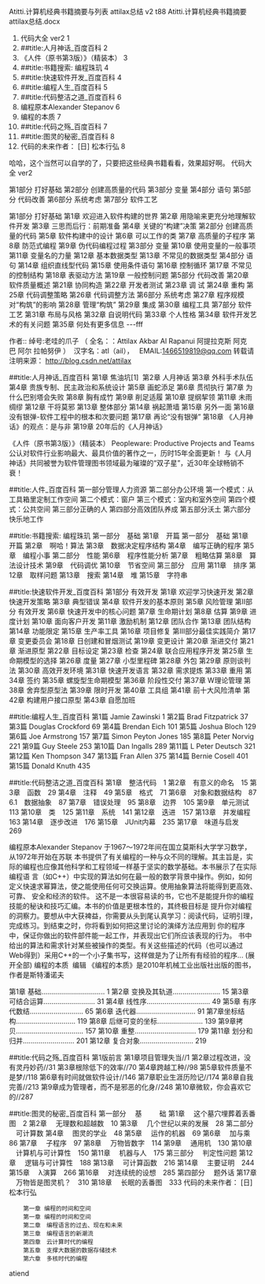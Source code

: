 Atitti.计算机经典书籍摘要与列表 attilax总结 v2 t88
Atitti.计算机经典书籍摘要attilax总结.docx

1. 代码大全 ver2	1
2. ##title:人月神话_百度百科	2
3. 《人件（原书第3版）》（精装本）	3
4. ##title:书籍搜索: 编程珠玑	4
5. ##title:快速软件开发_百度百科	4
6. ##title:编程人生_百度百科	5
7. ##title:代码整洁之道_百度百科	6
8. 编程原本Alexander Stepanov	6
9. 编程的本质	7
10. ##title:代码之殇_百度百科	7
11. ##title:图灵的秘密_百度百科	8
12. 代码的未来作者： [日] 松本行弘	8

哈哈，这个当然可以自学的了，只要把这些经典书籍看看，效果超好啊。
代码大全 ver2

第1部分 打好基础
第2部分 创建高质量的代码
第3部分 变量
第4部分 语句
第5部分 代码改善
第6部分 系统考虑
第7部分 软件工艺


第1部分 打好基础
第1章 欢迎进入软件构建的世界
第2章 用隐喻来更充分地理解软件开发
第3章 三思而后行：前期准备
第4章 关键的“构建”决策
第2部分 创建高质量的代码
第5章 软件构建中的设计
第6章 可以工作的类
第7章 高质量的子程序
第8章 防范式编程
第9章 伪代码编程过程
第3部分 变量
第10章 使用变量的一般事项
第11章 变量名的力量
第12章 基本数据类型
第13章 不常见的数据类型
第4部分 语句
第14章 组织直线型代码
第15章 使用条件语句
第16章 控制循环
第17章 不常见的控制结构
第18章 表驱动方法
第19章 一般控制问题
第5部分 代码改善
第20章 软件质量概述
第21章 协同构造
第22章 开发者测试
第23章 调 试
第24章 重构
第25章 代码调整策略
第26章 代码调整方法
第6部分 系统考虑
第27章 程序规模对“构筑”的影响
第28章 管理“构筑”
第29章 集成
第30章 编程工具
第7部分 软件工艺
第31章 布局与风格
第32章 自说明代码
第33章 个人性格
第34章 软件开发艺术的有关问题
第35章 何处有更多信息
 ---fff

作者:: 绰号:老哇的爪子 （ 全名：：Attilax Akbar Al Rapanui 阿提拉克斯 阿克巴 阿尔 拉帕努伊 ） 
汉字名：atl（ail），   EMAIL:1466519819@qq.com
转载请注明来源： http://blog.csdn.net/attilax


##title:人月神话_百度百科
第1章 焦油坑[1] 
第2章 人月神话
第3章 外科手术队伍
第4章 贵族专制、民主政治和系统设计
第5章 画蛇添足
第6章 贯彻执行
第7章 为什么巴别塔会失败
第8章 胸有成竹
第9章 削足适履
第10章 提纲挈领
第11章 未雨绸缪
第12章 干将莫邪
第13章 整体部分
第14章 祸起萧墙
第15章 另外一面
第16章 没有银弹-软件工程中的根本和次要问题
第17章 再论“没有银弹”
第18章 《人月神话》的观点：是与非
第19章 20年后的《人月神话》



《人件（原书第3版）》（精装本）
Peopleware: Productive Projects and Teams
公认对软件行业影响最大、最具价值的著作之一，历时15年全面更新！
与《人月神话》共同被誉为软件管理图书领域最为璀璨的“双子星”，近30年全球畅销不衰！

##title:人件_百度百科
第一部分管理人力资源
第二部分办公环境
第一个模式：从工具箱里定制工作空间
第二个模式：窗户
第三个模式：室内和室外空间
第四个模式：公共空间
第三部分正确的人
第四部分高效团队养成
第五部分沃土
第六部分快乐地工作
 



##title:书籍搜索: 编程珠玑
第一部分　基础
第1章　开篇
第一部分　基础
第1章　开篇
第2章　啊哈！算法
第3章　数据决定程序结构
第4章　编写正确的程序
第5章　编程小事
第二部分　性能
第6章　程序性能分析
第7章　粗略估算
第8章　算法设计技术
第9章　代码调优
第10章　节省空间
第三部分　应用
第11章　排序
第12章　取样问题
第13章　搜索
第14章　堆
第15章　字符串



##title:快速软件开发_百度百科
第1部分 有效开发
第1章 欢迎学习快速开发
第2章 快速开发策略
第3章 典型错误
第4章 软件开发的基本原则
第5章 风险管理
第Ⅱ部分 有效开发
第6章 快速开发中的核心问题
第7章 生命期计划
第8章 估算
第9章 进度计划
第10章 面向客户开发
第11章 激励机制
第12章 团队合作
第13章 团队结构
第14章 功能限定
第15章 生产率工具
第16章 项目修复
第Ⅲ部分最佳实践简介
第17章 变更委员会
第18章 日创建和冒烟测试
第19章 变更设计
第20章 渐进交付
第21章 渐进原型
第22章 目标设定
第23章 检查
第24章 联合应用程序开发
第25章 生命期模型的选择
第26章 度量
第27章 小型里程碑
第28章 外包
第29章 原则谈判法
第30章 高效开发环境
第31章 快速开发语言
第32章 需求提炼
第33章 重用
第34章 签约
第35章 螺旋型生命期模型
第36章 阶段性交付
第37章 W理论管理
第38章 舍弃型原型法
第39章 限时开发
第40章 工具组
第41章 前十大风险清单
第42章 构建用户接口原型
第43章 自愿加班


##title:编程人生_百度百科
第1篇 Jamie Zawinski 1
第2篇 Brad Fitzpatrick 37
第3篇 Douglas Crockford 69
第4篇 Brendan Eich 101
第5篇 Joshua Bloch 129
第6篇 Joe Armstrong 157
第7篇 Simon Peyton Jones 185
第8篇 Peter Norvig 221
第9篇 Guy Steele 253
第10篇 Dan Ingalls 289
第11篇 L Peter Deutsch 321
第12篇 Ken Thompson 347
第13篇 Fran Allen 375
第14篇 Bernie Cosell 401
第15篇 Donald Knuth 435


##title:代码整洁之道_百度百科
第1章　整洁代码　1
第2章　有意义的命名　15
第3章　函数　29
第4章　注释　49
第5章　格式　71
第6章　对象和数据结构　87　6.1　数据抽象　87
第7章　错误处理　95
第8章　边界　105
第9章　单元测试　113
第10章　类　125
第11章　系统　141
第12章　迭进　157
第13章　并发编程　163
第14章　逐步改进　176
第15章　JUnit内幕　235
第17章　味道与启发　269


编程原本Alexander Stepanov 
于1967～1972年间在国立莫斯科大学学习数学，从1972年开始在苏联
本书提供了有关编程的一种与众不同的理解。其主旨是，实际的编程也应像其他科学和工程领域一样基于坚实的数学基础。本书展示了在实际编程语 言（如C++）中实现的算法如何在最一般的数学背景中操作。例如，如何定义快速求幂算法，使之能使用任何可交换运算。使用抽象算法将能得到更高效、可靠、 安全和经济的软件。
这不是一本很容易读的书，它也不是能提升你的编程技能的秘诀和技巧汇编。本书的价值是更根本性的，其终极目标是 提升你对编程的洞察力。要想从中大获裨益，你需要从头到尾认真学习：阅读代码，证明引理，完成练习。到结束之时，你将看到如何把这里讨论的演绎方法应用到 你的程序中，保证你做出的软件部件能一起工作，并表现出它们所应该表现的行为。
书中给出的算法和需求针对某些被操作的类型。有关这些描述的代码（也可以通过Web得到）采用C++的一个小子集书写，这样做是为了让所有有经验的程序...
(展开全部)
编程的本质
 编辑
《编程的本质》是2010年机械工业出版社出版的图书，作者是斯特潘诺夫


第1章  基础................................ 1
第2章  变换及其轨道........................ 15
第3章  可结合运算.......................... 31
第4章  线性序................................ 49
第5章  有序代数结........................... 65
第6章  迭代器.............................. 91
第7章坐标结构.............................. 119
第8章  后继可变的坐标....................... 139
第9章拷贝.................................. 157
第10章  重整............................... 179
第11章  划分和归并.......................... 201
第12章  复合对象........................... 219




##title:代码之殇_百度百科
第1版前言
第1章项目管理失当//1
第2章过程改进，没有灵丹妙药//31
第3章根除低下的效率//70
第4章跨越工种//98
第5章软件质量不是梦//118
第6章有时间就做软件设计//146
第7章职业生涯历险记//174
第8章自我完善//213
第9章成为管理者，而不是邪恶的化身//248
第10章微软，你会喜欢它的//287

##title:图灵的秘密_百度百科
第一部分 　基 　 　础
第1章 　这个墓穴埋葬着丢番图　2
第2章 　无理数和超越数　10
第3章 　几个世纪以来的发展　28
第二部分 　可计算数
第4章 　图灵的学业　48
第5章 　运作的机器　69
第6章 　加与乘　86
第7章 　子程序　97
第8章 　万物皆数字　114
第9章 　通用机　130
第10章 　计算机与可计算性　150
第11章 　机器与人　175
第三部分 　判定性问题
第12章 　逻辑与可计算性　188
第13章 　可计算函数　216
第14章 　主要证明　244
第15章 　λ演算　266
第16章 　对连续统的设想　285
第四部分 　题外话
第17章 　万物皆是图灵机？　310
第18章 　长眠的丢番图　333
代码的未来作者： [日] 松本行弘


        第一章 编程的时间和空间
        第一章 编程的时间和空间
        第二章　编程语言的过去、现在和未来
        第三章　编程语言的新潮流
        第四章　云计算时代的编程
        第五章　支撑大数据的数据存储技术
        第六章　多核时代的编程

atiend
